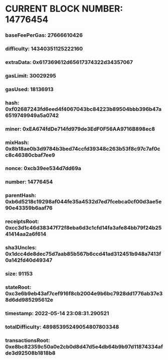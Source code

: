 # CURRENT BLOCK NUMBER: 14776454

### baseFeePerGas: 27666610426
### difficulty: 14340351125222160
### extraData: 0x617369612d65617374322d34357067
### gasLimit: 30029295
### gasUsed: 18136913
### hash: 0xf02687243fd6eed4f4067043bc84223b89504bbb396b47a6519749949a5a0742
### miner: 0xEA674fdDe714fd979de3EdF0F56AA9716B898ec8
### mixHash: 0x8b18ae0b3d9784b3bed74ccfd39348c263b53f8c97c7af0cc8c46380cbaf7ee9
### nonce: 0xcb39ee534d7dd69a
### number: 14776454
### parentHash: 0xb6d5218c19298af044fe35a4532d7ed7fcebca0cf00d3ae5e90e43359b6aaf76
### receiptsRoot: 0xcc3d1c46d38347f72f8eba6d3c1cfd14fa3afe84bb79f24b2541414aa2a6f614
### sha3Uncles: 0x1dcc4de8dec75d7aab85b567b6ccd41ad312451b948a7413f0a142fd40d49347
### size: 91153
### stateRoot: 0xc3e6b9eb43af7cef916f8cb2004e9b6bc7928dd1776ab37e38d6dd985295612e
### timestamp: 2022-05-14 23:08:31.290521
### totalDifficulty: 48985395249054807803348
### transactionsRoot: 0xe8bc82359c50a0e2cb0d8d47d5e4db64b9b97d11874334afde3d92508b1818b8
